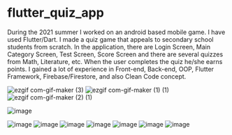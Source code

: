 # flutter_quiz_app

During the 2021 summer I worked on an android based mobile game. I have used Flutter/Dart. I made a quiz
game that appeals to secondary school students from scratch. In the application, there are Login Screen,
Main Category Screen, Test Screen, Score Screen and there are several quizzes from Math, Literature, etc.
When the user completes the quiz he/she earns points. I gained a lot of experience in Front-end, Back-end,
OOP, Flutter Framework, Firebase/Firestore, and also Clean Code concept.

![ezgif com-gif-maker (3)](https://user-images.githubusercontent.com/42948198/142670304-f06f1417-e5c1-4782-b331-7ba797c8f09b.gif)
![ezgif com-gif-maker (1) (1)](https://user-images.githubusercontent.com/42948198/142670313-28b49dff-66a2-415d-adb1-d7d05ed50d3d.gif)
![ezgif com-gif-maker (2) (1)](https://user-images.githubusercontent.com/42948198/142670387-ac66cd8a-6913-45ee-b76a-73e3c8685416.gif)


![image](https://user-images.githubusercontent.com/42948198/136917268-f141129f-9cb1-4f39-a720-75cfb14e3b50.png)

![image](https://user-images.githubusercontent.com/42948198/136917545-36a89178-ed8d-4e9e-b9cf-3937455bf7f7.png)
![image](https://user-images.githubusercontent.com/42948198/136917619-a52349eb-14b1-4a96-82dc-7040eab2e71f.png)
![image](https://user-images.githubusercontent.com/42948198/136917676-ff509eca-e96b-4497-8ff6-2bc7e2349c60.png)
![image](https://user-images.githubusercontent.com/42948198/136917755-c3d4fba5-9dde-4cc3-a322-0e4d7881cc30.png)
![image](https://user-images.githubusercontent.com/42948198/136917931-91c7be31-4964-4f3b-bdfd-4f09075c55b1.png)
![image](https://user-images.githubusercontent.com/42948198/136917987-71aeece3-78f8-489d-8d7d-8b0278b32a44.png)
![image](https://user-images.githubusercontent.com/42948198/136917855-43bc07f8-8067-4066-a516-378fe8189c2c.png)
